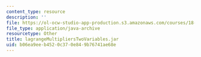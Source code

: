 ```yaml
---
content_type: resource
description: ''
file: https://ol-ocw-studio-app-production.s3.amazonaws.com/courses/18-02sc-multivariable-calculus-fall-2010/b06ea9eeb4520c370e849b76741ae68e_lagrangeMultipliersTwoVariables.jar
file_type: application/java-archive
resourcetype: Other
title: lagrangeMultipliersTwoVariables.jar
uid: b06ea9ee-b452-0c37-0e84-9b76741ae68e
---
```

